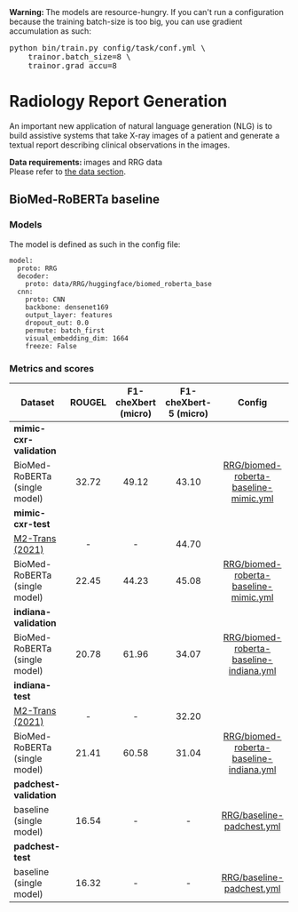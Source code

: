 <div class="warning_box">
	<b>Warning: </b> The models are resource-hungry. If you can't run a configuration because the training batch-size 
	is too big, you can use gradient accumulation as such:
	<div class="highlight">
<pre>python bin/train.py config/task/conf.yml \
    trainor.batch_size=8 \
    trainor.grad_accu=8     </pre></div>	
</div>


# Radiology Report Generation

An important new application of natural language generation (NLG) is to build assistive systems that take X-ray images of a patient and generate a textual report describing clinical observations in the images.

<div class="data_box">
	<b>Data requirements: </b> images and RRG data
	<br/>Please refer to <a href="https://vilmedic.readthedocs.io/en/latest/vilmedic/solutions/data.html">the data section</a>.
</div>



## BioMed-RoBERTa baseline 

### Models
The model is defined as such in the config file:
```
model:
  proto: RRG
  decoder:
    proto: data/RRG/huggingface/biomed_roberta_base
  cnn:
    proto: CNN
    backbone: densenet169
    output_layer: features
    dropout_out: 0.0
    permute: batch_first
    visual_embedding_dim: 1664
    freeze: False
```

### Metrics and scores

| Dataset |     ROUGEL |  F1-cheXbert (micro) | F1-cheXbert-5 (micro) | Config
| ------------- |:-------------:|:-------------:|:-------------:|:-------------:|
| **mimic-cxr-validation**
| <span class="card" id="rrg_biomed-roberta-mimic-val">BioMed-RoBERTa</span> (single model)   | 32.72  |  49.12  | 43.10  | [RRG/biomed-roberta-baseline-mimic.yml](https://github.com/jbdel/vilmedic/blob/main/config/RRG/biomed-roberta-baseline-mimic.yml)
| **mimic-cxr-test**
| [M2-Trans (2021)](https://arxiv.org/pdf/2010.10042.pdf) |  -  |  - | 44.70 |
| <span class="card" id="rrg_biomed-roberta-mimic-test">BioMed-RoBERTa</span> (single model)   | 22.45  |  44.23  |  45.08  | [RRG/biomed-roberta-baseline-mimic.yml](https://github.com/jbdel/vilmedic/blob/main/config/RRG/biomed-roberta-baseline-mimic.yml)
| **indiana-validation**
| <span class="card" id="rrg_biomed-roberta-indiana-val">BioMed-RoBERTa</span> (single model)   | 20.78  |  61.96  |  34.07  | [RRG/biomed-roberta-baseline-indiana.yml](https://github.com/jbdel/vilmedic/blob/main/config/RRG/biomed-roberta-baseline-indiana.yml)
| **indiana-test**
| [M2-Trans (2021)](https://arxiv.org/pdf/2010.10042.pdf) |  -  |  - | 32.20 |
| <span id="rrg_biomed-roberta-indiana-test">BioMed-RoBERTa</span> (single model)   | 21.41  |  60.58  |  31.04  | [RRG/biomed-roberta-baseline-indiana.yml](https://github.com/jbdel/vilmedic/blob/main/config/RRG/biomed-roberta-baseline-indiana.yml)
| **padchest-validation**
| <span class="card" id="baseline_padchest-val">baseline</span> (single model)   | 16.54  |  -  |  -  | [RRG/baseline-padchest.yml](https://github.com/jbdel/vilmedic/blob/main/config/RRG/baseline-padchest.yml)
| **padchest-test**
| <span class="card" id="baseline_padchest-test">baseline</span> (single model)   | 16.32  |  -  |  -  | [RRG/baseline-padchest.yml](https://github.com/jbdel/vilmedic/blob/main/config/RRG/baseline-padchest.yml)

